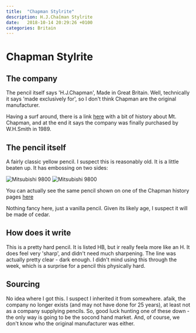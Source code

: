 ```yaml
---
title:  "Chapman Stylrite"
description: H.J.Cha[man Stylrite
date:   2018-10-14 20:29:26 +0100
categories: Britain
---
```


# Chapman Stylrite

## The company

The pencil itself says 'H.J.Chapman', Made in Great Britain. Well, technically it says
'made exclusively for', so I don't think Chapman are the original manufacturer.

Having a surf around, there is a link [here](http://www.old-ledbury.co.uk/streets/HJCHAPMANSHistory.htm)
with a bit of history about Mt. Chapman, and at the end it says the company was finally purchased by
W.H.Smith in 1989.

## The pencil itself

A fairly classic yellow pencil. I suspect this is reasonably old. It is a little beaten up.
It has embossing on two sides:

![Mitsubishi 9800]({{site.url}}/images/chapman.jpg)
![Mitsubishi 9800]({{site.url}}/images/chapman_back.jpg)

You can actually see the same pencil shown on one of the Chapman history pages
[here](http://www.old-ledbury.co.uk/streets/HJCHAPMANSProducts.htm)


Nothing fancy here, just a vanilla pencil. Given its likely age, I suspect it will be made
of cedar.

## How does it write

This is a pretty hard pencil. It is listed HB, but ir really feela more like an H. It does feel very 'sharp',
and didn't need much sharpening. The line was actually pretty clear - dark enough. I didn't mind using this through
the week, which is a surprise for a pencil this physically hard.

## Sourcing

No idea where I got this. I suspect I inherited it from somewhere. afaik, the company no longer exists (and may not have
done for 25 years), at least not as a company supplying pencils. So, good luck hunting one of these down - the only way
is going to be the socond hand market. And, of course, we don't know who the original manufacturer was either.
